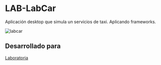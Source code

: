 # LAB-LabCar

Aplicación desktop que simula un servicios de taxi. Aplicando frameworks.

![labcar](https://user-images.githubusercontent.com/37418934/45119229-72545780-b120-11e8-87d1-1104bd313883.png)

## Desarrollado para 
[Laboratoria](http://laboratoria.la)
